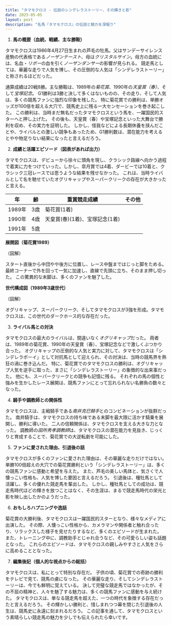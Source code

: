 ```yaml
---
title: "タマモクロス - 伝説のシンデレラストーリー、その輝きと影"
date: 2025-05-05
layout: post
description: "名馬『タマモクロス』の伝説と魅力を深堀り"
---
```


1. **馬の概要（血統、戦績、主な勝鞍）**

タマモクロスは1986年4月27日生まれの芦毛の牡馬。父はサンデーサイレンス産駒の代表格である*ノーザンテースト*、母は*クリスタルサイン*。母方の血統には、名血・*リボー*の血を引く*ノーザンダンサー*の影響が見られる。  競走馬としては、華麗な走りで人気を博し、その圧倒的な人気は「シンデレラストーリー」と称されるほどだった。

通算成績は20戦8勝。主な勝鞍は、1989年の*菊花賞*、1990年の*天皇賞（春）*、そして*宝塚記念*。  G1勝利は3勝と決して多くはないものの、その走り、そして人気は、多くの競馬ファンに強烈な印象を残した。  特に菊花賞での勝利は、単勝オッズが100倍を超える大穴で、競馬史上に残る一大センセーションを巻き起こした。  この勝利は、当時まだ無名だったタマモクロスという馬を、一躍国民的スターへと押し上げた。  その後も、天皇賞（春）や宝塚記念といった大舞台で勝利を収め、その実力を証明した。  しかし、怪我などによる長期休養を挟んだことや、ライバルとの激しい競争もあったため、G1勝利数は、潜在能力を考えるとやや物足りない結果になったと言えるだろう。


2. **成績と活躍エピソード（図表があれば出力）**

タマモクロスは、デビューから徐々に頭角を現し、クラシック路線へ向かう過程で着実に力をつけていった。しかし、皐月賞では4着、ダービーでは10着と、クラシック三冠レースでは思うような結果を残せなかった。  これは、当時ライバルとして名を馳せていたオグリキャップやスーパークリークの存在が大きかったと言える。


| 年 | 齢 | 重賞競走成績 | その他 |
|---|---|---|---|
| 1989年 | 3歳 | 菊花賞(1着) |  |
| 1990年 | 4歳 | 天皇賞(春)(1着)、宝塚記念(1着) |  |
| 1991年 | 5歳 |  |  |


**展開図（菊花賞1989）**

（図解）

スタート直後から中団やや後方に位置し、レース中盤まではじっと脚をためる。最終コーナーで外を回って一気に加速し、直線で先頭に立ち、そのまま押し切った。  この驚異的な末脚は、多くのファンを魅了した。


**世代構成図（1989年3歳世代）**

（図解）

オグリキャップ、スーパークリーク、そしてタマモクロスが3強を形成。タマモクロスは、この世代のダークホース的な存在だった。


3. **ライバル馬との対決**

タマモクロスの最大のライバルは、間違いなく*オグリキャップ*だった。  両者は、1989年の菊花賞、1990年の天皇賞（春）、宝塚記念などで激しくぶつかり合った。  オグリキャップの圧倒的な人気と実力に対して、タマモクロスは「シンデレラボーイ」として対抗馬として迎えられ、その対決は、当時の競馬界を熱狂の渦に巻き込んだ。  特に、菊花賞でのタマモクロスの勝利は、オグリキャップ人気を逆手に取った、まさに「シンデレラストーリー」の象徴的な出来事だった。  他にも、スーパークリークとの競争も記憶に残る。  それぞれの馬の個性と強みを生かしたレース展開は、競馬ファンにとって忘れられない名勝負の数々となった。


4. **騎手や調教師との関係性**

タマモクロスは、主戦騎手である*南井克巳騎手*とのコンビネーションが抜群だった。  南井騎手は、タマモクロスの持ち味である末脚を最大限に活かす騎乗を展開し、勝利に導いた。  二人の信頼関係は、タマモクロスを支える大きな力となった。  調教師の*田所秀孝調教師*は、タマモクロスの潜在能力を見抜き、じっくりと育成することで、菊花賞での大逆転劇を可能にした。


5. **ファンに愛された理由、引退後の話**

タマモクロスが多くのファンに愛された理由は、その華麗な走りだけではない。  単勝100倍超えの大穴での菊花賞勝利という「シンデレラストーリー」は、多くの競馬ファンに感動と希望を与えた。  また、芦毛の美しい馬体と、気さくで人懐っこい性格も、人気を博した要因と言えるだろう。  引退後は、種牡馬として活躍し、多くの優れた競走馬を輩出した。  しかし、種牡馬としての成功は、競走馬時代ほどの輝きを放つことはなく、その生涯は、まるで競走馬時代の栄光と影を映し出したかのようだった。


6. **おもしろハプニングや逸話**

菊花賞の大勝利後、タマモクロスは一躍国民的スターとなり、様々なメディアに出演した。  その際、人懐っこい性格から、カメラマンや関係者と触れ合ったり、リラックスした様子を見せたりするなど、多くのエピソードが生まれた。  また、トレーニング中に、調教助手とじゃれ合うなど、その可愛らしい姿も話題となった。  これらのエピソードは、タマモクロスの親しみやすさと人気をさらに高めることとなった。


7. **編集後記（個人的な視点からの総括）**

タマモクロスは、私にとって特別な存在だ。  子供の頃、菊花賞での奇跡の勝利をテレビで見て、競馬の虜になった。  その華麗な走り、そしてシンデレラストーリーは、今でも鮮明に覚えている。  決して完璧な競走馬ではなかったが、その不屈の精神と、人々を魅了する魅力は、多くの競馬ファンに感動を与え続けた。  タマモクロスは、単なる競走馬を超えた、一つの時代を象徴する存在だったと言えるだろう。  その輝かしい勝利と、惜しまれつつ幕を閉じた引退後の人生は、競馬史に永遠に刻まれるだろう。  この記事を通して、タマモクロスという素晴らしい競走馬の魅力を少しでも伝えられたら幸いです。
